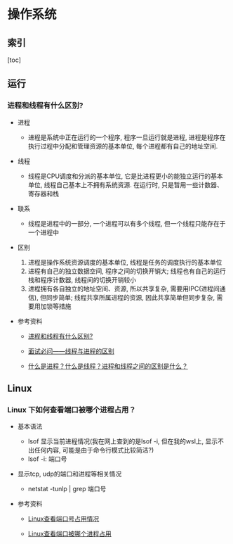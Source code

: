 # 操作系统



## 索引



[toc]



## 运行



### 进程和线程有什么区别?

* 进程
  * 进程是系统中正在运行的一个程序, 程序一旦运行就是进程, 进程是程序在执行过程中分配和管理资源的基本单位, 每个进程都有自己的地址空间.
* 线程
  * 线程是CPU调度和分派的基本单位, 它是比进程更小的能独立运行的基本单位, 线程自己基本上不拥有系统资源. 在运行时, 只是暂用一些计数器、寄存器和栈
* 联系
  * 线程是进程中的一部分, 一个进程可以有多个线程, 但一个线程只能存在于一个进程中
* 区别
  1. 进程是操作系统资源调度的基本单位, 线程是任务的调度执行的基本单位
  2. 进程有自己的独立数据空间, 程序之间的切换开销大; 线程也有自己的运行栈和程序计数器, 线程间的切换开销较小
  3. 进程拥有各自独立的地址空间、资源, 所以共享复杂, 需要用IPC(进程间通信), 但同步简单; 线程共享所属进程的资源, 因此共享简单但同步复杂, 需要用加锁等措施



* 参考资料
	* [进程和线程有什么区别?](https://www.zhihu.com/question/21535820)
  
	* [面试必问——线程与进程的区别](https://www.huaweicloud.com/articles/d90c9bf248c8f1731946d65786c95379.html)
  
	* [什么是进程？什么是线程？进程和线程之间的区别是什么？](https://www.cnblogs.com/aaronthon/p/9824396.html)









## Linux



### Linux 下如何查看端口被哪个进程占用？



* 基本语法
  * lsof 显示当前进程情况(我在网上查到的是lsof -i, 但在我的wsl上, 显示不出任何内容, 可能是由于命令行模式比较简洁?)
  * lsof -i: 端口号
* 显示tcp, udp的端口和进程等相关情况
  * netstat -tunlp | grep 端口号



* 参考资料
	* [Linux查看端口号占用情况](https://www.runoob.com/w3cnote/linux-check-port-usage.html)
  
	* [Linux查看端口被哪个进程占用](https://blog.csdn.net/xiaojin21cen/article/details/84342708)

